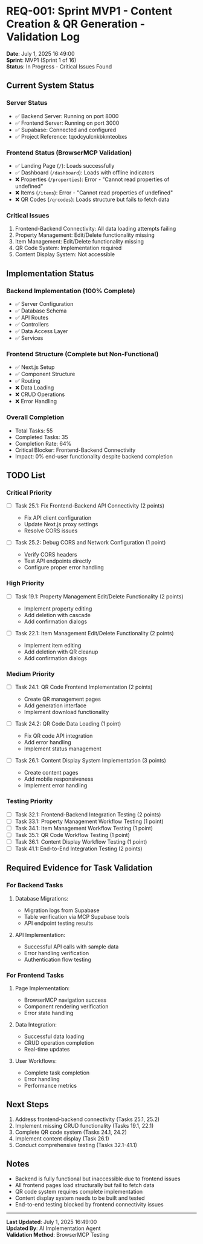 # REQ-001: Sprint MVP1 - Content Creation & QR Generation - Validation Log

**Date**: July 1, 2025 16:49:00  
**Sprint**: MVP1 (Sprint 1 of 16)  
**Status**: In Progress - Critical Issues Found  

## Current System Status

### Server Status
- ✅ Backend Server: Running on port 8000
- ✅ Frontend Server: Running on port 3000
- ✅ Supabase: Connected and configured
- ✅ Project Reference: tqodcyulcnkbkmteobxs

### Frontend Status (BrowserMCP Validation)
- ✅ Landing Page (`/`): Loads successfully
- ✅ Dashboard (`/dashboard`): Loads with offline indicators
- ❌ Properties (`/properties`): Error - "Cannot read properties of undefined"
- ❌ Items (`/items`): Error - "Cannot read properties of undefined"
- ❌ QR Codes (`/qrcodes`): Loads structure but fails to fetch data

### Critical Issues
1. Frontend-Backend Connectivity: All data loading attempts failing
2. Property Management: Edit/Delete functionality missing
3. Item Management: Edit/Delete functionality missing
4. QR Code System: Implementation required
5. Content Display System: Not accessible

## Implementation Status

### Backend Implementation (100% Complete)
- ✅ Server Configuration
- ✅ Database Schema
- ✅ API Routes
- ✅ Controllers
- ✅ Data Access Layer
- ✅ Services

### Frontend Structure (Complete but Non-Functional)
- ✅ Next.js Setup
- ✅ Component Structure
- ✅ Routing
- ❌ Data Loading
- ❌ CRUD Operations
- ❌ Error Handling

### Overall Completion
- Total Tasks: 55
- Completed Tasks: 35
- Completion Rate: 64%
- Critical Blocker: Frontend-Backend Connectivity
- Impact: 0% end-user functionality despite backend completion

## TODO List

### Critical Priority
- [ ] Task 25.1: Fix Frontend-Backend API Connectivity (2 points)
  - Fix API client configuration
  - Update Next.js proxy settings
  - Resolve CORS issues
  
- [ ] Task 25.2: Debug CORS and Network Configuration (1 point)
  - Verify CORS headers
  - Test API endpoints directly
  - Configure proper error handling

### High Priority
- [ ] Task 19.1: Property Management Edit/Delete Functionality (2 points)
  - Implement property editing
  - Add deletion with cascade
  - Add confirmation dialogs

- [ ] Task 22.1: Item Management Edit/Delete Functionality (2 points)
  - Implement item editing
  - Add deletion with QR cleanup
  - Add confirmation dialogs

### Medium Priority
- [ ] Task 24.1: QR Code Frontend Implementation (2 points)
  - Create QR management pages
  - Add generation interface
  - Implement download functionality

- [ ] Task 24.2: QR Code Data Loading (1 point)
  - Fix QR code API integration
  - Add error handling
  - Implement status management

- [ ] Task 26.1: Content Display System Implementation (3 points)
  - Create content pages
  - Add mobile responsiveness
  - Implement error handling

### Testing Priority
- [ ] Task 32.1: Frontend-Backend Integration Testing (2 points)
- [ ] Task 33.1: Property Management Workflow Testing (1 point)
- [ ] Task 34.1: Item Management Workflow Testing (1 point)
- [ ] Task 35.1: QR Code Workflow Testing (1 point)
- [ ] Task 36.1: Content Display Workflow Testing (1 point)
- [ ] Task 41.1: End-to-End Integration Testing (2 points)

## Required Evidence for Task Validation

### For Backend Tasks
1. Database Migrations:
   - Migration logs from Supabase
   - Table verification via MCP Supabase tools
   - API endpoint testing results

2. API Implementation:
   - Successful API calls with sample data
   - Error handling verification
   - Authentication flow testing

### For Frontend Tasks
1. Page Implementation:
   - BrowserMCP navigation success
   - Component rendering verification
   - Error state handling

2. Data Integration:
   - Successful data loading
   - CRUD operation completion
   - Real-time updates

3. User Workflows:
   - Complete task completion
   - Error handling
   - Performance metrics

## Next Steps
1. Address frontend-backend connectivity (Tasks 25.1, 25.2)
2. Implement missing CRUD functionality (Tasks 19.1, 22.1)
3. Complete QR code system (Tasks 24.1, 24.2)
4. Implement content display (Task 26.1)
5. Conduct comprehensive testing (Tasks 32.1-41.1)

## Notes
- Backend is fully functional but inaccessible due to frontend issues
- All frontend pages load structurally but fail to fetch data
- QR code system requires complete implementation
- Content display system needs to be built and tested
- End-to-end testing blocked by frontend connectivity issues

---
**Last Updated**: July 1, 2025 16:49:00  
**Updated By**: AI Implementation Agent  
**Validation Method**: BrowserMCP Testing 
